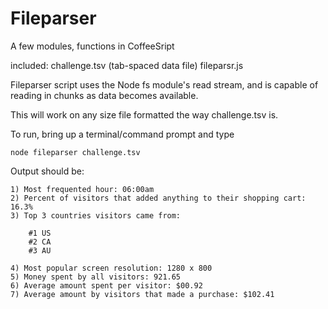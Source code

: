 Fileparser
====================

A few modules, functions in CoffeeSript

included:
    challenge.tsv (tab-spaced data file)
	fileparsr.js
	

Fileparser script uses the Node fs module's read stream, and is capable of reading in chunks as data becomes available.


This will work on any size file formatted the way challenge.tsv is.



To run, bring up a terminal/command prompt and type

```
node fileparser challenge.tsv
```

Output should be: 

```
1) Most frequented hour: 06:00am                                                                                                                                                                      
2) Percent of visitors that added anything to their shopping cart: 16.3%    
3) Top 3 countries visitors came from:                                                                                                                                                                
                                                                                                                                                                                                      
    #1 US                                                                                                                                                                                             
    #2 CA                                                                                                                                                                                             
    #3 AU                                                                                                                                                                                             
                                                                                                                                                                                                      
4) Most popular screen resolution: 1280 x 800                                                                                                                                                         
5) Money spent by all visitors: 921.65                                                                                                                                                                
6) Average amount spent per visitor: $00.92                                                                                                                                                           
7) Average amount by visitors that made a purchase: $102.41 
```